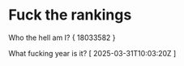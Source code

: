 # Fuck the rankings

Who the hell am I?
{ 18033582 }

What fucking year is it?
[ 2025-03-31T10:03:20Z ]
